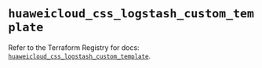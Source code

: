 # `huaweicloud_css_logstash_custom_template`

Refer to the Terraform Registry for docs: [`huaweicloud_css_logstash_custom_template`](https://registry.terraform.io/providers/huaweicloud/huaweicloud/1.71.1/docs/resources/css_logstash_custom_template).
